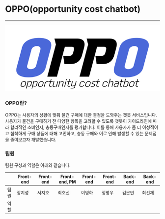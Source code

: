 # OPPO(opportunity cost chatbot)

---

![OPPO로고.png](OPPO(opportunity%20cost%20chatbot)%20e4ad9975a3a347ba900a447abc189497/OPPO%25E1%2584%2585%25E1%2585%25A9%25E1%2584%2580%25E1%2585%25A9.png)

### OPPO란?

OPPO는 사용자의 상황에 맞춰 물건 구매에 대한 결정을 도와주는 챗봇 서비스입니다. 
사용자가 물건을 구매하기 전 다양한 항목을 고려할 수 있도록
챗봇이 가이드라인에 따라 합리적인 소비인지, 충동구매인지를 평가합니다. 이를 통해 사용자가 좀 더 이성적이고 침착하게 구매 상품에 대해 고민하고, 충동 구매와 이로 인해 발생할 수 있는 문제점을 줄여보고자 개발했습니다.

### 팀원

팀원 구성과 역할은 아래와 같습니다.

|  | Front-end | Front-end | Front-end, PM | Front-end | Front-end | Back-end | Back-end |
| --- | --- | --- | --- | --- | --- | --- | --- |
| 팀원 | 장지성 | 서지호 | 최호선 | 이영하 | 정명우 | 김은빈 | 최선재 |
| 역할 |  |  |  |  |  |  |  |
